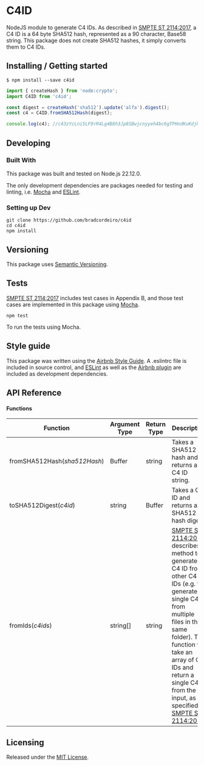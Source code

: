 # C4ID

NodeJS module to generate C4 IDs. As described in [SMPTE ST 2114:2017](https://pub.smpte.org/latest/st2114/st2114-2017.pdf), a C4 ID
is a 64 byte SHA512 hash, represented as a 90 character, Base58 string. This package does not create SHA512 hashes, it simply converts
them to C4 IDs.

## Installing / Getting started

  ```shell
  $ npm install --save c4id
  ```

  ```javascript
  import { createHash } from 'node:crypto';
  import C4ID from 'c4id';

  const digest = createHash('sha512').update('alfa').digest();
  const c4 = C4ID.fromSHA512Hash(digest);

  console.log(c4); //c43zYcLni5LF9rR4Lg4B8h3Jp8SBwjcnyyeh4bc6gTPHndKuKdjUWx1kJPYhZxYt3zV6tQXpDs2shPsPYjgG81wZM1
  ```

## Developing

### Built With

This package was built and tested on Node.js 22.12.0. 

The only development dependencies are packages needed for testing and linting, i.e. [Mocha](https://mochajs.org) and [ESLint](https://eslint.org).

### Setting up Dev

```shell
git clone https://github.com/bradcordeiro/c4id
cd c4id
npm install
```

## Versioning

This package uses [Semantic Versioning](https://semver.org).

## Tests

[SMPTE ST 2114:2017](https://pub.smpte.org/latest/st2114/st2114-2017.pdf) includes test cases in Appendix B, and those test cases
are implemented in this package using [Mocha](https://mochajs.org).

```shell
npm test
```
To run the tests using Mocha.

## Style guide

This package was written using the [Airbnb Style Guide](https://github.com/airbnb/javascript). A .eslintrc file is included in source control, and [ESLint](https://eslint.org) as well as the [Airbnb plugin](https://www.npmjs.com/package/eslint-config-airbnb) are included as development dependencies.

## API Reference

#### Functions

Function | Argument Type | Return Type | Description
------ | ------------- | ----------- |------------
fromSHA512Hash(*sha512Hash*) | Buffer | string | Takes a SHA512 hash and returns a C4 ID string.
toSHA512Digest(*c4id*) | string | Buffer | Takes a C4 ID and returns a SHA512 hash digest.
fromIds(*c4ids*) | string[] | string | [SMPTE ST 2114:2017](https://pub.smpte.org/latest/st2114/st2114-2017.pdf) describes a method to generate a C4 ID from other C4 IDs (e.g. to generate a single C4 ID from multiple files in the same folder). This function will take an array of C4 IDs and return a single C4 ID from the input, as specified in [SMPTE ST 2114:2017](https://pub.smpte.org/latest/st2114/st2114-2017.pdf).

## Licensing

Released under the [MIT License](https://github.com/bradcordeiro/edl-genius/blob/master/LICENSE).
